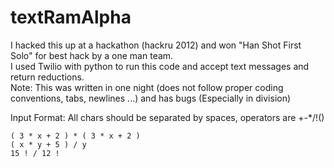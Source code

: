 textRamAlpha
============

I hacked this up at a hackathon (hackru 2012) and won "Han Shot First Solo" for best hack by a one man team.  
I used Twilio with python to run this code and accept text messages and return reductions.  
Note: This was written in one night (does not follow proper coding conventions, tabs, newlines ...) and has bugs (Especially in division)  

Input Format: All chars should be separated by spaces, operators are +-*/!()

`( 3 * x + 2 ) * ( 3 * x + 2 )`  
`( x * y + 5 ) / y`  
`15 ! / 12 !`